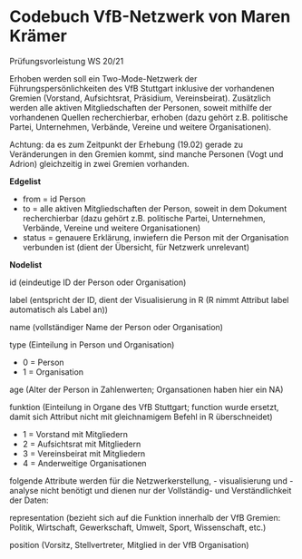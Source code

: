 # Codebuch VfB-Netzwerk von Maren Krämer
Prüfungsvorleistung WS 20/21

Erhoben werden soll ein Two-Mode-Netzwerk der Führungspersönlichkeiten des VfB Stuttgart inklusive der vorhandenen Gremien (Vorstand, Aufsichtsrat, Präsidium, Vereinsbeirat). Zusätzlich werden alle aktiven Mitgliedschaften der Personen, soweit mithilfe der vorhandenen Quellen recherchierbar, erhoben (dazu gehört z.B. politische Partei, Unternehmen, Verbände, Vereine und weitere Organisationen). 

Achtung: da es zum Zeitpunkt der Erhebung (19.02) gerade zu Veränderungen in den Gremien kommt, sind manche Personen (Vogt und Adrion) gleichzeitig in zwei Gremien vorhanden.

**Edgelist**  

- from = id Person
- to = alle aktiven Mitgliedschaften der Person, soweit in dem Dokument recherchierbar (dazu gehört z.B. politische Partei, Unternehmen, Verbände, Vereine und weitere Organisationen)
- status = genauere Erklärung, inwiefern die Person mit der Organisation verbunden ist (dient der Übersicht, für Netzwerk unrelevant)

**Nodelist**

id (eindeutige ID der Person oder Organisation)

label (entspricht der ID, dient der Visualisierung in R (R nimmt Attribut label automatisch als Label an))

name (vollständiger Name der Person oder Organisation)

type (Einteilung in Person und Organisation)

- 0 = Person
- 1 = Organisation

age	(Alter der Person in Zahlenwerten; Organsationen haben hier ein NA)

funktion (Einteilung in Organe des VfB Stuttgart; function wurde ersetzt, damit sich Attribut nicht mit gleichnamigem Befehl in R überschneidet)

- 1 = Vorstand mit Mitgliedern
- 2 = Aufsichtsrat mit Mitgliedern
- 3 = Vereinsbeirat mit Mitgliedern
- 4 = Anderweitige Organisationen

folgende Attribute werden für die Netzwerkerstellung, - visualisierung und -analyse nicht benötigt und dienen nur der Vollständig- und Verständlichkeit der Daten:

representation (bezieht sich auf die Funktion innerhalb der VfB Gremien: Politik, Wirtschaft, Gewerkschaft, Umwelt, Sport, Wissenschaft, etc.)

position (Vorsitz, Stellvertreter, Mitglied in der VfB Organisation)  



